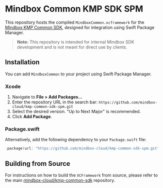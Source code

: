 # Mindbox Common KMP SDK SPM

This repository hosts the compiled `MindboxCommon.xcframework` for the [Mindbox KMP Common SDK](https://github.com/mindbox-cloud/kmp-common-sdk), designed for integration using Swift Package Manager.

> **Note:** This repository is intended for internal Mindbox SDK development and is not meant for direct use by clients.

## Installation

You can add `MindboxCommon` to your project using Swift Package Manager.

### Xcode

1.  Navigate to **File > Add Packages...**
2.  Enter the repository URL in the search bar: `https://github.com/mindbox-cloud/kmp-common-sdk-spm.git`
3.  Select the desired version. "Up to Next Major" is recommended.
4.  Click **Add Package**.

### Package.swift

Alternatively, add the following dependency to your `Package.swift` file:

```swift
.package(url: "https://github.com/mindbox-cloud/kmp-common-sdk-spm.git", from: "1.0.0")
```

## Building from Source

For instructions on how to build the `XCFramework` from source, please refer to the main [mindbox-cloud/kmp-common-sdk](https://github.com/mindbox-cloud/kmp-common-sdk) repository.